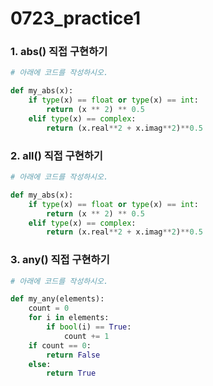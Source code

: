 # 0723_practice1



### 1. abs() 직접 구현하기

```python
# 아래에 코드를 작성하시오.

def my_abs(x):
    if type(x) == float or type(x) == int:
        return (x ** 2) ** 0.5
    elif type(x) == complex:
        return (x.real**2 + x.imag**2)**0.5
```



### 2. all() 직접 구현하기

```python
# 아래에 코드를 작성하시오.

def my_abs(x):
    if type(x) == float or type(x) == int:
        return (x ** 2) ** 0.5
    elif type(x) == complex:
        return (x.real**2 + x.imag**2)**0.5
```



### 3. any() 직접 구현하기

```python
# 아래에 코드를 작성하시오.

def my_any(elements):
    count = 0
    for i in elements:
        if bool(i) == True:
            count += 1
    if count == 0:
        return False
    else:
        return True
```


